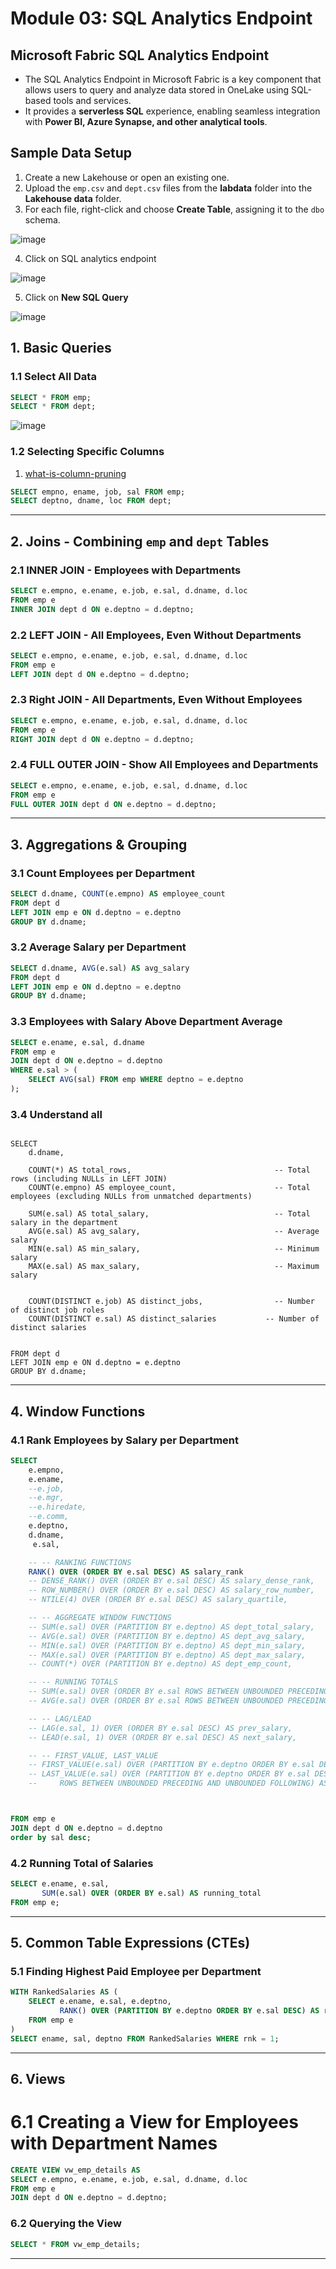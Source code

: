 # Module 03: SQL Analytics Endpoint

## Microsoft Fabric SQL Analytics Endpoint
- The SQL Analytics Endpoint in Microsoft Fabric is a key component that allows users to query and analyze data stored in OneLake using SQL-based tools and services.
- It provides a **serverless SQL** experience, enabling seamless integration with **Power BI, Azure Synapse, and other analytical tools**.

## Sample Data Setup

1. Create a new Lakehouse or open an existing one.  
2. Upload the `emp.csv` and `dept.csv` files from the **labdata** folder into the **Lakehouse data** folder.  
3. For each file, right-click and choose **Create Table**, assigning it to the `dbo` schema.

![image](https://github.com/user-attachments/assets/d83b1ed2-ec83-4ed9-a0cd-6ec48f957c7f)

4. Click on SQL analytics endpoint

![image](https://github.com/user-attachments/assets/090fccf8-5b4a-4d28-a4f0-e7ef887deeb1)

5. Click on **New SQL Query**

![image](https://github.com/user-attachments/assets/bf160a8b-20ef-4bb8-ac4a-5b83dfcc443f)






## 1. **Basic Queries**
### **1.1 Select All Data**
```sql
SELECT * FROM emp;
SELECT * FROM dept;
```
![image](https://github.com/user-attachments/assets/60678e18-d068-4059-8c18-7369d4cfeee0)

### **1.2 Selecting Specific Columns**

1. [what-is-column-pruning](https://github.com/rritec/Microsoft-Fabric/blob/main/M100_Interview/PySpark.md#-what-is-column-pruning-in-pyspark)
```sql
SELECT empno, ename, job, sal FROM emp;
SELECT deptno, dname, loc FROM dept;
```

---

## 2. **Joins - Combining `emp` and `dept` Tables**
### **2.1 INNER JOIN - Employees with Departments**
```sql
SELECT e.empno, e.ename, e.job, e.sal, d.dname, d.loc
FROM emp e
INNER JOIN dept d ON e.deptno = d.deptno;
```

### **2.2 LEFT JOIN - All Employees, Even Without Departments**
```sql
SELECT e.empno, e.ename, e.job, e.sal, d.dname, d.loc
FROM emp e
LEFT JOIN dept d ON e.deptno = d.deptno;
```

### **2.3 Right JOIN - All Departments, Even Without Employees**
```sql
SELECT e.empno, e.ename, e.job, e.sal, d.dname, d.loc
FROM emp e
RIGHT JOIN dept d ON e.deptno = d.deptno;
```

### **2.4 FULL OUTER JOIN - Show All Employees and Departments**
```sql
SELECT e.empno, e.ename, e.job, e.sal, d.dname, d.loc
FROM emp e
FULL OUTER JOIN dept d ON e.deptno = d.deptno;
```

---

## 3. **Aggregations & Grouping**
### **3.1 Count Employees per Department**
```sql
SELECT d.dname, COUNT(e.empno) AS employee_count
FROM dept d
LEFT JOIN emp e ON d.deptno = e.deptno
GROUP BY d.dname;
```

### **3.2 Average Salary per Department**
```sql
SELECT d.dname, AVG(e.sal) AS avg_salary
FROM dept d
LEFT JOIN emp e ON d.deptno = e.deptno
GROUP BY d.dname;
```

### **3.3 Employees with Salary Above Department Average**
```sql
SELECT e.ename, e.sal, d.dname
FROM emp e
JOIN dept d ON e.deptno = d.deptno
WHERE e.sal > (
    SELECT AVG(sal) FROM emp WHERE deptno = e.deptno
);
```

### **3.4 Understand all**
```

SELECT 
    d.dname,
    
    COUNT(*) AS total_rows,                                -- Total rows (including NULLs in LEFT JOIN)
    COUNT(e.empno) AS employee_count,                      -- Total employees (excluding NULLs from unmatched departments)
    
    SUM(e.sal) AS total_salary,                            -- Total salary in the department
    AVG(e.sal) AS avg_salary,                              -- Average salary
    MIN(e.sal) AS min_salary,                              -- Minimum salary
    MAX(e.sal) AS max_salary,                              -- Maximum salary    


    COUNT(DISTINCT e.job) AS distinct_jobs,                -- Number of distinct job roles
    COUNT(DISTINCT e.sal) AS distinct_salaries           -- Number of distinct salaries


FROM dept d
LEFT JOIN emp e ON d.deptno = e.deptno
GROUP BY d.dname;
```
---

## 4. **Window Functions**
### **4.1 Rank Employees by Salary per Department**
```sql
SELECT 
    e.empno,
    e.ename,
    --e.job,
    --e.mgr,
    --e.hiredate,   
    --e.comm,
    e.deptno,
    d.dname,
     e.sal,

    -- -- RANKING FUNCTIONS
    RANK() OVER (ORDER BY e.sal DESC) AS salary_rank
    -- DENSE_RANK() OVER (ORDER BY e.sal DESC) AS salary_dense_rank,
    -- ROW_NUMBER() OVER (ORDER BY e.sal DESC) AS salary_row_number,
    -- NTILE(4) OVER (ORDER BY e.sal DESC) AS salary_quartile,

    -- -- AGGREGATE WINDOW FUNCTIONS
    -- SUM(e.sal) OVER (PARTITION BY e.deptno) AS dept_total_salary,
    -- AVG(e.sal) OVER (PARTITION BY e.deptno) AS dept_avg_salary,
    -- MIN(e.sal) OVER (PARTITION BY e.deptno) AS dept_min_salary,
    -- MAX(e.sal) OVER (PARTITION BY e.deptno) AS dept_max_salary,
    -- COUNT(*) OVER (PARTITION BY e.deptno) AS dept_emp_count,

    -- -- RUNNING TOTALS
    -- SUM(e.sal) OVER (ORDER BY e.sal ROWS BETWEEN UNBOUNDED PRECEDING AND CURRENT ROW) AS running_total_salary,
    -- AVG(e.sal) OVER (ORDER BY e.sal ROWS BETWEEN UNBOUNDED PRECEDING AND CURRENT ROW) AS running_avg_salary,

    -- -- LAG/LEAD
    -- LAG(e.sal, 1) OVER (ORDER BY e.sal DESC) AS prev_salary,
    -- LEAD(e.sal, 1) OVER (ORDER BY e.sal DESC) AS next_salary,

    -- -- FIRST_VALUE, LAST_VALUE
    -- FIRST_VALUE(e.sal) OVER (PARTITION BY e.deptno ORDER BY e.sal DESC) AS dept_highest_salary,
    -- LAST_VALUE(e.sal) OVER (PARTITION BY e.deptno ORDER BY e.sal DESC 
    --     ROWS BETWEEN UNBOUNDED PRECEDING AND UNBOUNDED FOLLOWING) AS dept_lowest_salary



FROM emp e
JOIN dept d ON e.deptno = d.deptno
order by sal desc;

```

### **4.2 Running Total of Salaries**
```sql
SELECT e.ename, e.sal,
       SUM(e.sal) OVER (ORDER BY e.sal) AS running_total
FROM emp e;
```

---

## 5. **Common Table Expressions (CTEs)**
### **5.1 Finding Highest Paid Employee per Department**
```sql
WITH RankedSalaries AS (
    SELECT e.ename, e.sal, e.deptno,
           RANK() OVER (PARTITION BY e.deptno ORDER BY e.sal DESC) AS rnk
    FROM emp e
)
SELECT ename, sal, deptno FROM RankedSalaries WHERE rnk = 1;
```

---

## 6. Views

# **6.1 Creating a View for Employees with Department Names**
```sql
CREATE VIEW vw_emp_details AS
SELECT e.empno, e.ename, e.job, e.sal, d.dname, d.loc
FROM emp e
JOIN dept d ON e.deptno = d.deptno;
```

### **6.2 Querying the View**
```sql
SELECT * FROM vw_emp_details;
```

---


